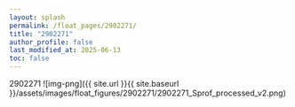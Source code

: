 ```yaml
---
layout: splash
permalink: /float_pages/2902271/
title: "2902271"
author_profile: false
last_modified_at: 2025-06-13
toc: false
---
```

 
2902271
![img-png]({{ site.url }}{{ site.baseurl }}/assets/images/float_figures/2902271/2902271_Sprof_processed_v2.png)